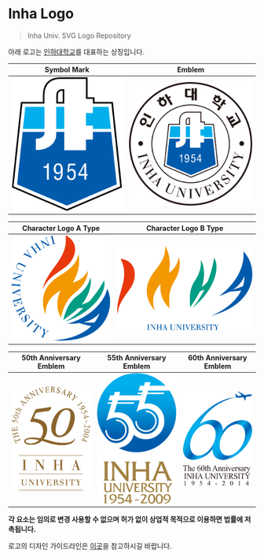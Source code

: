 # Inha Logo

> Inha Univ. SVG Logo Repository

아래 로고는 [인하대학교](http://www.inha.ac.kr)를 대표하는 상징입니다.

| Symbol Mark                                        | Emblem                                   |
| -------------------------------------------------- | ---------------------------------------- |
| ![Inha Symbol Mark](./assets/inha_symbol_mark.svg) | ![Inha Emblem](./assets/inha_emblem.svg) |

| Character Logo A Type                                             | Character Logo B Type                                            |
| ----------------------------------------------------------------- | ---------------------------------------------------------------- |
| ![Inha Character Logo A Type](./assets/inha_character_square.svg) | ![Inha Character Logo B Type ](./assets/inha_character_rect.svg) |

| 50th Anniversary Emblem                                        | 55th Anniversary Emblem                                        | 60th Anniversary Emblem                                        |
| -------------------------------------------------------------- | -------------------------------------------------------------- | -------------------------------------------------------------- |
| ![Inha 50th Anniversary Emblem](./assets/inha_50th_emblem.svg) | ![Inha 55th Anniversary Emblem](./assets/inha_55th_emblem.svg) | ![Inha 60th Anniversary Emblem](./assets/inha_60th_emblem.svg) |

**각 요소는 임의로 변경 사용할 수 없으며 허가 없이 상업적 목적으로 이용하면 법률에 저촉됩니다.**

로고의 디자인 가이드라인은 [이곳](http://www.inha.ac.kr/mbshome/mbs/kr/subview.do?id=kr_010701000000)을 참고하시길 바랍니다.
